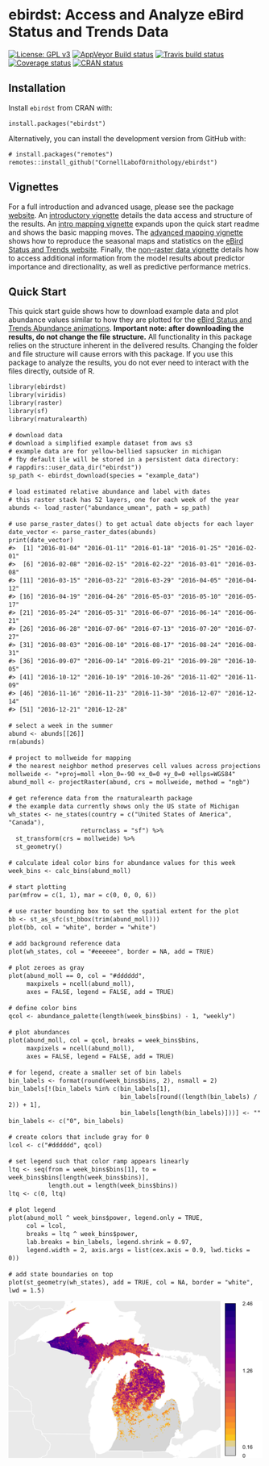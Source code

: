 <!-- README.md is generated from README.Rmd. Please edit that file -->
ebirdst: Access and Analyze eBird Status and Trends Data
========================================================

[![License: GPL
v3](https://img.shields.io/badge/License-GPL%20v3-blue.svg)](http://www.gnu.org/licenses/gpl-3.0)
[![AppVeyor Build
status](https://ci.appveyor.com/api/projects/status/v7cyxwquwrxxa5l6/branch/master?svg=true)](https://ci.appveyor.com/project/mstrimas/ebirdst/branch/master)
[![Travis build
status](https://travis-ci.org/CornellLabofOrnithology/ebirdst.svg?branch=master)](https://travis-ci.org/CornellLabofOrnithology/ebirdst)
[![Coverage
status](https://codecov.io/gh/CornellLabofOrnithology/ebirdst/branch/master/graph/badge.svg)](https://codecov.io/github/CornellLabofOrnithology/ebirdst?branch=master)
[![CRAN
status](https://www.r-pkg.org/badges/version/ebirdst)](https://cran.r-project.org/package=ebirdst)

Installation
------------

Install `ebirdst` from CRAN with:

    install.packages("ebirdst")

Alternatively, you can install the development version from GitHub with:

    # install.packages("remotes")
    remotes::install_github("CornellLabofOrnithology/ebirdst")

Vignettes
---------

For a full introduction and advanced usage, please see the package
[website](https://cornelllabofornithology.github.io/ebirdst). An
[introductory
vignette](https://cornelllabofornithology.github.io/ebirdst/articles/ebirdst-introduction.html)
details the data access and structure of the results. An [intro mapping
vignette](https://cornelllabofornithology.github.io/ebirdst/articles/ebirdst-intro-mapping.html)
expands upon the quick start readme and shows the basic mapping moves.
The [advanced mapping
vignette](https://cornelllabofornithology.github.io/ebirdst/articles/ebirdst-advanced-mapping.html)
shows how to reproduce the seasonal maps and statistics on the [eBird
Status and Trends website](https://ebird.org/science/status-and-trends).
Finally, the [non-raster data
vignette](https://cornelllabofornithology.github.io/ebirdst/articles/ebirdst-pipd.html)
details how to access additional information from the model results
about predictor importance and directionality, as well as predictive
performance metrics.

Quick Start
-----------

This quick start guide shows how to download example data and plot
abundance values similar to how they are plotted for the [eBird Status
and Trends Abundance
animations](https://ebird.org/science/status-and-trends/woothr/abundance-map-weekly).
**Important note: after downloading the results, do not change the file
structure.** All functionality in this package relies on the structure
inherent in the delivered results. Changing the folder and file
structure will cause errors with this package. If you use this package
to analyze the results, you do not ever need to interact with the files
directly, outside of R.

    library(ebirdst)
    library(viridis)
    library(raster)
    library(sf)
    library(rnaturalearth)

    # download data
    # download a simplified example dataset from aws s3
    # example data are for yellow-bellied sapsucker in michigan
    # fby default ile will be stored in a persistent data directory:
    # rappdirs::user_data_dir("ebirdst"))
    sp_path <- ebirdst_download(species = "example_data")

    # load estimated relative abundance and label with dates
    # this raster stack has 52 layers, one for each week of the year
    abunds <- load_raster("abundance_umean", path = sp_path)

    # use parse_raster_dates() to get actual date objects for each layer
    date_vector <- parse_raster_dates(abunds)
    print(date_vector)
    #>  [1] "2016-01-04" "2016-01-11" "2016-01-18" "2016-01-25" "2016-02-01"
    #>  [6] "2016-02-08" "2016-02-15" "2016-02-22" "2016-03-01" "2016-03-08"
    #> [11] "2016-03-15" "2016-03-22" "2016-03-29" "2016-04-05" "2016-04-12"
    #> [16] "2016-04-19" "2016-04-26" "2016-05-03" "2016-05-10" "2016-05-17"
    #> [21] "2016-05-24" "2016-05-31" "2016-06-07" "2016-06-14" "2016-06-21"
    #> [26] "2016-06-28" "2016-07-06" "2016-07-13" "2016-07-20" "2016-07-27"
    #> [31] "2016-08-03" "2016-08-10" "2016-08-17" "2016-08-24" "2016-08-31"
    #> [36] "2016-09-07" "2016-09-14" "2016-09-21" "2016-09-28" "2016-10-05"
    #> [41] "2016-10-12" "2016-10-19" "2016-10-26" "2016-11-02" "2016-11-09"
    #> [46] "2016-11-16" "2016-11-23" "2016-11-30" "2016-12-07" "2016-12-14"
    #> [51] "2016-12-21" "2016-12-28"

    # select a week in the summer
    abund <- abunds[[26]]
    rm(abunds)

    # project to mollweide for mapping
    # the nearest neighbor method preserves cell values across projections
    mollweide <- "+proj=moll +lon_0=-90 +x_0=0 +y_0=0 +ellps=WGS84"
    abund_moll <- projectRaster(abund, crs = mollweide, method = "ngb")

    # get reference data from the rnaturalearth package
    # the example data currently shows only the US state of Michigan
    wh_states <- ne_states(country = c("United States of America", "Canada"),
                        returnclass = "sf") %>% 
      st_transform(crs = mollweide) %>% 
      st_geometry()
      
    # calculate ideal color bins for abundance values for this week
    week_bins <- calc_bins(abund_moll)

    # start plotting
    par(mfrow = c(1, 1), mar = c(0, 0, 0, 6))

    # use raster bounding box to set the spatial extent for the plot
    bb <- st_as_sfc(st_bbox(trim(abund_moll)))
    plot(bb, col = "white", border = "white")

    # add background reference data
    plot(wh_states, col = "#eeeeee", border = NA, add = TRUE)

    # plot zeroes as gray
    plot(abund_moll == 0, col = "#dddddd", 
         maxpixels = ncell(abund_moll),
         axes = FALSE, legend = FALSE, add = TRUE)

    # define color bins
    qcol <- abundance_palette(length(week_bins$bins) - 1, "weekly")

    # plot abundances
    plot(abund_moll, col = qcol, breaks = week_bins$bins,
         maxpixels = ncell(abund_moll),
         axes = FALSE, legend = FALSE, add = TRUE)

    # for legend, create a smaller set of bin labels
    bin_labels <- format(round(week_bins$bins, 2), nsmall = 2)
    bin_labels[!(bin_labels %in% c(bin_labels[1],
                                   bin_labels[round((length(bin_labels) / 2)) + 1],
                                   bin_labels[length(bin_labels)]))] <- ""
    bin_labels <- c("0", bin_labels)

    # create colors that include gray for 0
    lcol <- c("#dddddd", qcol)

    # set legend such that color ramp appears linearly
    ltq <- seq(from = week_bins$bins[1], to = week_bins$bins[length(week_bins$bins)],
               length.out = length(week_bins$bins))
    ltq <- c(0, ltq)

    # plot legend
    plot(abund_moll ^ week_bins$power, legend.only = TRUE,
         col = lcol,
         breaks = ltq ^ week_bins$power, 
         lab.breaks = bin_labels, legend.shrink = 0.97,
         legend.width = 2, axis.args = list(cex.axis = 0.9, lwd.ticks = 0))

    # add state boundaries on top
    plot(st_geometry(wh_states), add = TRUE, col = NA, border = "white", lwd = 1.5)

<img src="README-quick_start-1.png" style="display: block; margin: auto;" />
